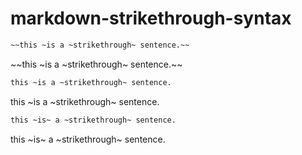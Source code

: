 # markdown-strikethrough-syntax

```md
~~this ~is a ~strikethrough~ sentence.~~
```
~~this ~is a ~strikethrough~ sentence.~~  



```md
this ~is a ~strikethrough~ sentence.
```
this ~is a ~strikethrough~ sentence.  



```md
this ~is~ a ~strikethrough~ sentence.
```
this ~is~ a ~strikethrough~ sentence.  
